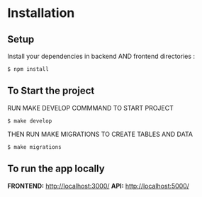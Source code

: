 # Installation

## Setup

Install your dependencies in backend AND frontend directories :

```
$ npm install
```

## To Start the project

RUN MAKE DEVELOP COMMMAND TO START PROJECT
```
$ make develop
```
THEN RUN MAKE MIGRATIONS TO CREATE TABLES AND DATA

```
$ make migrations
```

## To run the app locally

**FRONTEND:** [http://localhost:3000/](http://localhost:3000/)
**API:** [http://localhost:5000/](http://localhost:5000/)
